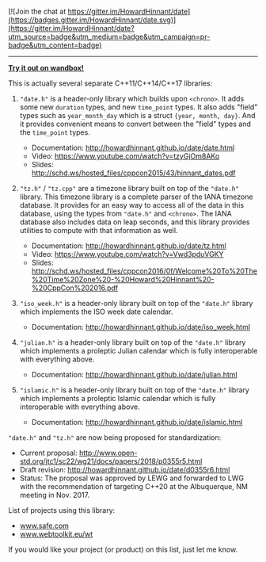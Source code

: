 [![Join the chat at https://gitter.im/HowardHinnant/date](https://badges.gitter.im/HowardHinnant/date.svg)](https://gitter.im/HowardHinnant/date?utm_source=badge&utm_medium=badge&utm_campaign=pr-badge&utm_content=badge)
<hr/>

**[Try it out on wandbox!](https://wandbox.org/permlink/vqwMyTphHJv5iXX7)**

This is actually several separate C++11/C++14/C++17 libraries:

1.  `"date.h"` is a header-only library which builds upon `<chrono>`.  It adds some new `duration` types, and new `time_point` types.  It also adds "field" types such as `year_month_day` which is a struct `{year, month, day}`.  And it provides convenient means to convert between the "field" types and the `time_point` types.

    * Documentation: http://howardhinnant.github.io/date/date.html
    * Video: https://www.youtube.com/watch?v=tzyGjOm8AKo
    * Slides: http://schd.ws/hosted_files/cppcon2015/43/hinnant_dates.pdf

2. `"tz.h"` / `"tz.cpp"`  are a timezone library built on top of the `"date.h"` library.  This timezone library is a complete parser of the IANA timezone database.  It provides for an easy way to access all of the data in this database, using the types from `"date.h"` and `<chrono>`.  The IANA database also includes data on leap seconds, and this library provides utilities to compute with that information as well.

    * Documentation: http://howardhinnant.github.io/date/tz.html
    * Video: https://www.youtube.com/watch?v=Vwd3pduVGKY
    * Slides: http://schd.ws/hosted_files/cppcon2016/0f/Welcome%20To%20The%20Time%20Zone%20-%20Howard%20Hinnant%20-%20CppCon%202016.pdf

3. `"iso_week.h"` is a header-only library built on top of the `"date.h"` library which implements the ISO week date calendar.  

    * Documentation: http://howardhinnant.github.io/date/iso_week.html

4. `"julian.h"` is a header-only library built on top of the `"date.h"` library which implements a proleptic Julian calendar which is fully interoperable with everything above.

    * Documentation: http://howardhinnant.github.io/date/julian.html

5. `"islamic.h"` is a header-only library built on top of the `"date.h"` library which implements a proleptic Islamic calendar which is fully interoperable with everything above.

    * Documentation: http://howardhinnant.github.io/date/islamic.html

`"date.h"` and `"tz.h"` are now being proposed for standardization:

   * Current proposal:  http://www.open-std.org/jtc1/sc22/wg21/docs/papers/2018/p0355r5.html
   * Draft revision:  http://howardhinnant.github.io/date/d0355r6.html
   * Status:  The proposal was approved by LEWG and forwarded to LWG with the recommendation of targeting C++20 at the Albuquerque, NM meeting in Nov. 2017.

List of projects using this library:

   * www.safe.com
   * www.webtoolkit.eu/wt

If you would like your project (or product) on this list, just let me know.

